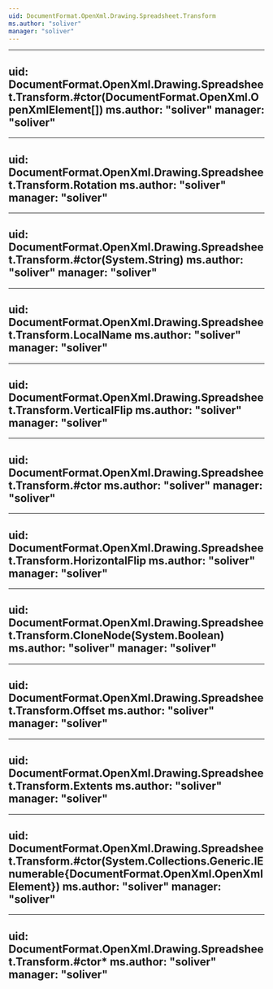 ```yaml
---
uid: DocumentFormat.OpenXml.Drawing.Spreadsheet.Transform
ms.author: "soliver"
manager: "soliver"
---
```


---
uid: DocumentFormat.OpenXml.Drawing.Spreadsheet.Transform.#ctor(DocumentFormat.OpenXml.OpenXmlElement[])
ms.author: "soliver"
manager: "soliver"
---

---
uid: DocumentFormat.OpenXml.Drawing.Spreadsheet.Transform.Rotation
ms.author: "soliver"
manager: "soliver"
---

---
uid: DocumentFormat.OpenXml.Drawing.Spreadsheet.Transform.#ctor(System.String)
ms.author: "soliver"
manager: "soliver"
---

---
uid: DocumentFormat.OpenXml.Drawing.Spreadsheet.Transform.LocalName
ms.author: "soliver"
manager: "soliver"
---

---
uid: DocumentFormat.OpenXml.Drawing.Spreadsheet.Transform.VerticalFlip
ms.author: "soliver"
manager: "soliver"
---

---
uid: DocumentFormat.OpenXml.Drawing.Spreadsheet.Transform.#ctor
ms.author: "soliver"
manager: "soliver"
---

---
uid: DocumentFormat.OpenXml.Drawing.Spreadsheet.Transform.HorizontalFlip
ms.author: "soliver"
manager: "soliver"
---

---
uid: DocumentFormat.OpenXml.Drawing.Spreadsheet.Transform.CloneNode(System.Boolean)
ms.author: "soliver"
manager: "soliver"
---

---
uid: DocumentFormat.OpenXml.Drawing.Spreadsheet.Transform.Offset
ms.author: "soliver"
manager: "soliver"
---

---
uid: DocumentFormat.OpenXml.Drawing.Spreadsheet.Transform.Extents
ms.author: "soliver"
manager: "soliver"
---

---
uid: DocumentFormat.OpenXml.Drawing.Spreadsheet.Transform.#ctor(System.Collections.Generic.IEnumerable{DocumentFormat.OpenXml.OpenXmlElement})
ms.author: "soliver"
manager: "soliver"
---

---
uid: DocumentFormat.OpenXml.Drawing.Spreadsheet.Transform.#ctor*
ms.author: "soliver"
manager: "soliver"
---
